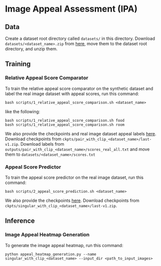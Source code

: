 # Image Appeal Assessment (IPA)

## Data
Create a dataset root directory called `datasets/` in this directory. Download `datasets/<dataset_name>.zip` from [here](https://www.dropbox.com/sh/t7kpyqtro7f6pgs/AAD-ayQg9ZarI0-UM8v4h6k2a?dl=0), move them to the dataset root directory, and unzip them.

## Training

### Relative Appeal Score Comparator

To train the relative appeal score comparator on the synthetic dataset and label the real image dataset with appeal scores, run this command:
```
bash scripts/1_relative_appeal_score_comparison.sh <dataset_name>
```
like the following:
```
bash scripts/1_relative_appeal_score_comparison.sh food
bash scripts/1_relative_appeal_score_comparison.sh room
```

We also provide the checkpoints and real image dataset appeal labels [here](https://www.dropbox.com/sh/t7kpyqtro7f6pgs/AAD-ayQg9ZarI0-UM8v4h6k2a?dl=0). Download checkpoints from `ckpts/pair_with_clip_<dataset_name>/last-v1.zip`. Download labels from `outputs/pair_with_clip_<dataset_name>/scores_real_all.txt` and move them to `datasets/<dataset_name>/scores.txt`

### Appeal Score Predictor

To train the appeal score predictor on the real image dataset, run this command:
```
bash scripts/2_appeal_score_prediction.sh <dataset_name>
```

We also provide the checkpoints [here](https://www.dropbox.com/sh/t7kpyqtro7f6pgs/AAD-ayQg9ZarI0-UM8v4h6k2a?dl=0). Download checkpoints from `ckpts/singular_with_clip_<dataset_name>/last-v1.zip`.

## Inference

### Image Appeal Heatmap Generation

To generate the image appeal heatmap, run this command:
```
python appeal_heatmap_generation.py --name singular_with_clip_<dataset_name> --input_dir <path_to_input_images> 
```



